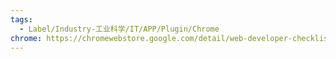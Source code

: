 ```yaml
---
tags:
  - Label/Industry-工业科学/IT/APP/Plugin/Chrome
chrome: https://chromewebstore.google.com/detail/web-developer-checklist/iahamcpedabephpcgkeikbclmaljebjp
---
```

